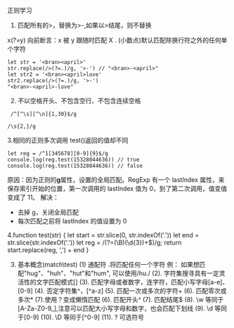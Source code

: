 正则学习

1. 匹配所有的>，替换为>-,如果以>结尾，则不替换

x(?=y) 向前断言：x 被 y 跟随时匹配 X
. (小数点)默认匹配除换行符之外的任何单个字符

```
let str = '<bran><april>'
str.replace(/>(?=.)/g, '>-') // "<bran>-<april>"
let str2 = '<bran><april>love'
str2.replace(/>(?=.)/g, '>-')
"<bran>-<april>-love"
```

2. 不以空格开头、不包含空行、不包含连续空格

```
 /^[^\s][^\n]{1,30}$/g
```

```
/\s{2,}/g
```

3.相同的正则多次调用 test()返回的值却不同

```
let reg = /^1[345678][0-9]{9}$/g
console.log(reg.test(15328044636)) // true
console.log(reg.test(15328044636)) // false
```

原因：因为正则的**g**属性，设置的全局匹配。RegExp 有一个 lastIndex 属性，来保存索引开始的位置，第一次调用的 lastIndex 值为 0，到了第二次调用，值变值变成了 11。
解决：

-   去掉 g，关闭全局匹配
-   每次匹配之前将 lastIndex 的值设置为 0

4.function test(str) {
let start = str.slice(0, str.indexOf('.'))
let end = str.slice(str.indexOf('.'))
let reg = /(?=(\B)(\d{3})+\$)/g;
return start.replace(reg, ',') + end
}

3. 基本概念(match\test)
   (1) 通配符 .将匹配任何一个字符
   例： 如果想匹配"hug"、"huh"、"hut"和"hum", 可以使用/hu./
   (2). 字符集搜寻具有一定灵活性的文字匹配模式[]
   (3). 匹配字母或者数字，连字符，匹配小写字母[a-e]、[0-9]
   (4). 否定字符集^，[^a-z]
   (5). 匹配一次或多次的字符+
   (6). 匹配零次或多次\*
   (7).使用？变成懒惰匹配
   (6). 匹配开头^
   (7). 匹配结尾$
   (8). \w 等同于[A-Za-Z0-9_],注意可以匹配大小写字母和数字，也会匹配下划线
   (9). \d 等同于[0-9]
   (10). \D 等同于[^0-9]
   (11). ? 可选符号
